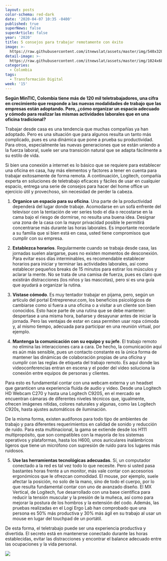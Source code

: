 ```yaml
---
layout: posts
color-schema: red-dark
date: '2020-04-07 10:35 -0400'
published: true
superNews: false
superArticle: false
year: '2020'
title: 5 consejos para trabajar remotamente con éxito
image: >-
  https://raw.githubusercontent.com/itnewslat/assets/master/img/540x320/Teletrabajo-p.jpg
detail-image: >-
  https://raw.githubusercontent.com/itnewslat/assets/master/img/1024x680/Teletrabajo-g.jpg
categories:
  - Colombia
tags:
  - Transformación Digital
week: '15'
---
```

**Según MinTIC, Colombia tiene más de 120 mil teletrabajadores, una cifra en crecimiento que responde a las nuevas modalidades de trabajo que las empresas están adoptando. Pero, ¿cómo organizar un espacio adecuado y cómodo para realizar las mismas actividades laborales que en una oficina tradicional?**

Trabajar desde casa es una tendencia que muchas compañías ya han adoptado. Pero es una situación que para algunos resulta un tanto más complicado, pues es una dinámica que pone a prueba su productividad. Para otros, especialmente las nuevas generaciones que se están uniendo a la fuerza laboral, suele ser una transición natural que se adapta fácilmente a su estilo de vida.

Si bien una conexión a internet es lo básico que se requiere para establecer una oficina en casa, hay más elementos y factores a tener en cuenta para trabajar exitosamente de forma remota. A continuación, Logitech, compañía experta en soluciones de teletrabajo eficaces y fáciles de usar en cualquier espacio, entrega una serie de consejos para hacer del home office un ejercicio útil y provechoso, sin necesidad de perder la cabeza.

1.	**Organice un espacio para su oficina**. Una parte de la productividad dependerá del lugar donde trabaje. Acomodarse en un sofá enfrente del televisor con la tentación de ver series todo el día o recostarse en la cama bajo el riesgo de dormirse, no resulta una buena idea. Designar una zona de la casa con la mayor privacidad posible le permitirá concentrarse más durante las horas laborales. Es importante recordarle a su familia que si bien está en casa, usted tiene compromisos que cumplir con su empresa.

2.	**Establezca horarios**. Regularmente cuando se trabaja desde casa, las jornadas suelen alargarse, pues no existen momentos de desconexión. Para evitar esos días interminables, es recomendable establecer horarios para iniciar y terminar las actividades laborales, así como establecer pequeños breaks de 15 minutos para estirar los músculos y aclarar la mente. No se trata de una camisa de fuerza, pues es claro que existirán distracciones (los niños y las mascotas), pero sí es una guía que ayudará a organizar la rutina.

3.	**Vístase cómodo**. Es muy tentador trabajar en pijama, pero, según un artículo del portal Entrepreneur.com, los beneficios psicológicos de cambiarse como si fuera a una oficina o a visitar a un cliente son bien conocidos. Esto hace parte de una rutina que se debe mantener: despertase a una misma hora, bañarse y desayunar antes de iniciar la jornada. Pero las ventajas de estar en casa permiten usar ropa cómoda y, al mismo tiempo, adecuada para participar en una reunión virtual, por ejemplo. 

4.	**Mantenga la comunicación con su equipo y su jefe**. El trabajo remoto no elimina las interacciones cara a cara. De hecho, la comunicación aquí es aún más sensible, pues un contacto constante es la única forma de mantener las dinámicas de colaboración propias de una oficina y cumplir con las reglas de etiqueta del trabajo remoto. Es aquí donde las videoconferencias entran en escena y el poder del video soluciona la conexión entre equipos de personas y clientes. 

  Para esto es fundamental contar con una webcam externa y un headset que garanticen una experiencia fluida de audio y video. Desde una Logitech HD Webcam C270 y hasta una Logitech C920S, en el mercado se encuentran cámaras de diferentes niveles técnicos que, igualmente, ofrecen imágenes nítidas, colores naturales y algunas, como las Logitech C920s, hasta ajustes automáticos de iluminación.

  De la misma forma, existen audífonos para todo tipo de ambientes de trabajo y para diferentes requerimientos en calidad de sonido y reducción de ruido. Para esta multinacional, la gama se extiende desde los H111 multipropósito, que son compatibles con la mayoría de los sistemas operativos y plataformas,  hasta los H600, unos auriculares inalámbricos ligeros que tiene un micrófono con supresión de ruido para los lugares más ruidosos.

5.	**Use las herramientas tecnológicas adecuadas**. Sí, un computador conectado a la red es tal vez todo lo que necesite. Pero si usted pasa bastantes horas frente a un monitor, más vale contar con accesorios ergonómicos que le ofrezcan comodidad. El mouse, por ejemplo, suele afectar la posición, no solo de la mano, sino de todo el cuerpo, por lo que resulta fundamental contar con uno de avanzado diseño. El MX Vertical, de Logitech, fue desarrollado con una base científica para reducir la tensión muscular y la presión de la muñeca, así como para mejorar la postura de los hombros y la extensión del codo. Además, las pruebas realizadas en el Logi Ergo Lab han comprobado que una persona es 50% más productiva y 30% más ágil en su trabajo al usar un mouse en lugar del touchpad de un portátil.

De esta forma, el teletrabajo puede ser una experiencia productiva y divertida. El secreto está en mantenerse conectado durante las horas establecidas, evitar las distracciones y encontrar el balance adecuado entre las ocupaciones y la vida personal.

<img src="https://tracker.metricool.com/c3po.jpg?hash=56f88a41e39ab42c063cc51676587a04"/>